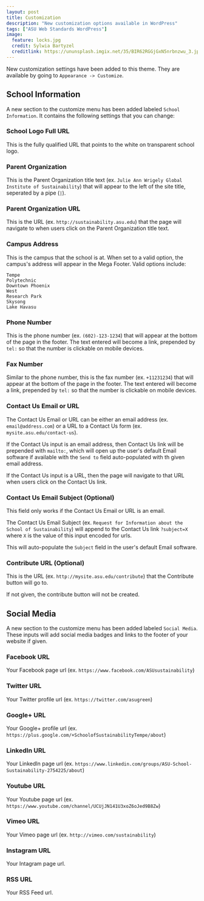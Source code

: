 ```yaml
---
layout: post
title: Customization
description: "New customization options available in WordPress"
tags: ["ASU Web Standards WordPress"]
image:
  feature: locks.jpg
  credit: Sylwia Bartyzel
  creditlink: https://ununsplash.imgix.net/35/BIR62RGGjGxN5nrbnzwu_3.jpg?q=75&fm=jpg&s=8a51d1e4b7685ecb5c2bd4a1fd629d11
---
```


New customization settings have been added to this theme. They are available by going to `Appearance -> Customize`.

<!--break-->

## School Information

A new section to the customize menu has been added labeled `School Information`.  It contains the following settings that you can change:

### School Logo Full URL

This is the fully qualified URL that points to the white on transparent school logo.

### Parent Organization

This is the Parent Organization title text (ex. `Julie Ann Wrigely Global Institute of Sustainability`) that will appear to the left of the site title, seperated by a pipe (`|`).

### Parent Organization URL

This is the URL (ex. `http://sustainability.asu.edu`) that the page will navigate to when users click on the Parent Organization title text.

### Campus Address

This is the campus that the school is at. When set to a valid option, the campus's address will appear in the Mega Footer. Valid options include:

```
Tempe
Polytechnic
Downtown Phoenix
West
Research Park
Skysong
Lake Havasu
``` 

### Phone Number

This is the phone number (ex. `(602)-123-1234`) that will appear at the bottom of the page in the footer.  The text entered will become a link, prepended by `tel:` so that the number is clickable on mobile devices.

### Fax Number

Similar to the phone number, this is the fax number (ex. `+11231234`) that will appear at the bottom of the page in the footer.  The text entered will become a link, prepended by `tel:` so that the number is clickable on mobile devices.

### Contact Us Email or URL

The Contact Us Email or URL can be either an email address (ex. `email@address.com`) or a URL to a Contact Us form (ex. `mysite.asu.edu/contact-us`).

If the Contact Us input is an email address, then Contact Us link will be prepended with `mailto:`, which will open up the user's default Email software if available with the `Send to` field auto-populated with th given email address.

If the Contact Us input is a URL, then the page will navigate to that URL when users click on the Contact Us link.

### Contact Us Email Subject (Optional)

This field only works if the Contact Us Email or URL is an email.

The Contact Us Email Subject (ex. `Request for Information about the School of Sustainability`) will append to the Contact Us link `?subject=X` where `X` is the value of this input encoded for urls.

This will auto-populate the `Subject` field in the user's default Email software.

### Contribute URL (Optional)

This is the URL (ex. `http://mysite.asu.edu/contribute`) that the Contribute button will go to.

If not given, the contribute button will not be created.

<!--break-->

## Social Media

A new section to the customize menu has been added labeled `Social Media`.  These inputs will add social media badges and links to the footer of your website if given.

### Facebook URL

Your Facebook page url (ex. `https://www.facebook.com/ASUsustainability`)

### Twitter URL

Your Twitter profile url (ex. `https://twitter.com/asugreen`)

### Google+ URL

Your Google+ profile url (ex. `https://plus.google.com/+SchoolofSustainabilityTempe/about`)

### LinkedIn URL

Your LinkedIn page url (ex. `https://www.linkedin.com/groups/ASU-School-Sustainability-2754225/about`)

### Youtube URL

Your Youtube page url (ex. `https://www.youtube.com/channel/UCUjJN141U3xoZ6oJed9B8Zw`)

### Vimeo URL

Your Vimeo page url (ex. `http://vimeo.com/sustainability`)


### Instagram URL

Your Intagram page url.

### RSS URL

Your RSS Feed url.
